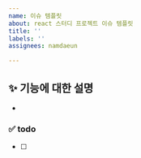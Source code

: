 ```yaml
---
name: 이슈 템플릿
about: react 스터디 프로젝트 이슈 템플릿
title: ''
labels: ''
assignees: namdaeun

---
```


## ✨ 기능에 대한 설명
- 

### ✅ todo
- [ ]
